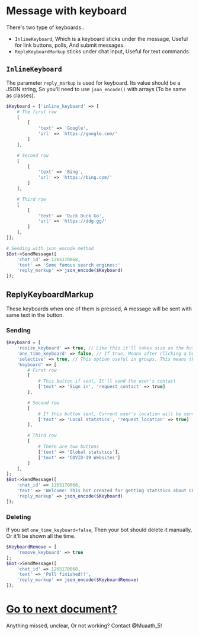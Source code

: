 # Message with keyboard
There's two type of keyboards..
- `InlineKeyboard`, Which is a keyboard sticks under the message, Useful for link buttons, polls, And submit messages.
- `ReplyKeyboardMarkup` sticks under chat input, Useful for text commands

## `InlineKeyboard`
The parameter `reply_markup` is used for keyboard. Its value should be a JSON string, So you'll need to use `json_encode()` with arrays (To be same as classes).

```php
$Keyboard = ['inline_keyboard' => [
    # The first row
    [
        [
            'text' => 'Google',
            'url' => 'https://google.com/'
        ]
    ],

    # Second row
    [
        [
            'text' => 'Bing',
            'url' => 'https://bing.com/'
        ]
    ],

    # Third row
    [
        [
            'text' => 'Duck Duck Go',
            'url' => 'https://ddg.gg/'
        ]
    ],
]];

# Sending with json_encode method
$Bot->SendMessage([
    'chat_id' => 1265170068,
    'text' => 'Some famous search engines:'
    'reply_markup' => json_encode($Keyboard)
]);
```

## ReplyKeyboardMarkup
These keyboards when one of them is pressed, A message will be sent with same text in the button.
### Sending
```php
$Keyboard = [
    'resize_keyboard' => true, // Like this it'll takes size as the button text
    'one_time_keyboard' => false, // If true, Means after clicking a button the keyboard wouldn't be shown
    'selective' => true, // This option useful in groups, This means the keyboard will be shown Only for person in reply & mentioned users
    'keyboard' => [
        # First row
        [
            # This button if sent, It'll send the user's contact
            ['text' => 'Sign in', 'request_contact' => true]
        ],

        # Second row
        [
            # If this button sent, Current user's location will be sent
            ['text' => 'Local statstics', 'request_location' => true]
        ],

        # Third row
        [
            # There are two buttons
            ['text' => 'Global statstics'],
            ['text' => 'COVID-19 Websites']
        ]
    ],
];
$Bot->SendMessage([
    'chat_id' => 1265170068,
    'text' => 'Welcome! This bot created for getting statstics about COVID-19',
    'reply_markup' => json_encode($Keyboard)
]);
```

### Deleting
If you set `one_time_keyboard=false`, Then your bot should delete it manually, Or it'll be shown all the time.

```php
$KeyboardRemove = [
    'remove_keyboard' => true
];
$Bot->SendMessage([
    'chat_id' => 1265170068,
    'text' => 'Poll finished!!',
    'reply_markup' => json_encode($KeyboardRemove)
]);
```

[Go to next document?](https://muaath5.github.io/SimpleBotAPI/CallbackQueries)
===
Anything missed, unclear, Or not working? Contact @Muaath_5!